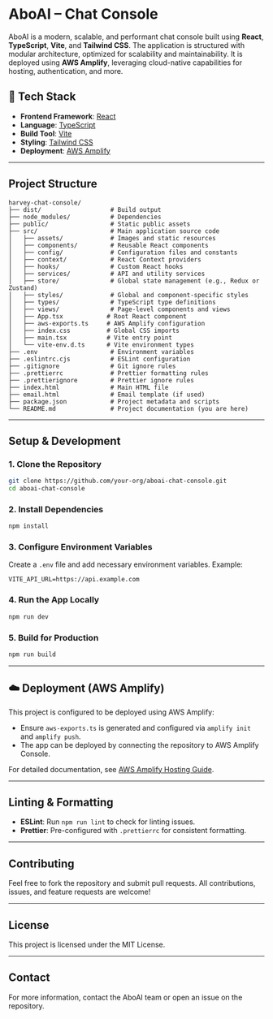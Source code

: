 # AboAI – Chat Console

AboAI is a modern, scalable, and performant chat console built using **React**, **TypeScript**, **Vite**, and **Tailwind CSS**. The application is structured with modular architecture, optimized for scalability and maintainability. It is deployed using **AWS Amplify**, leveraging cloud-native capabilities for hosting, authentication, and more.

## 🚀 Tech Stack

- **Frontend Framework**: [React](https://reactjs.org/)
- **Language**: [TypeScript](https://www.typescriptlang.org/)
- **Build Tool**: [Vite](https://vitejs.dev/)
- **Styling**: [Tailwind CSS](https://tailwindcss.com/)
- **Deployment**: [AWS Amplify](https://docs.amplify.aws/)

---

## Project Structure

```plaintext
harvey-chat-console/
├── dist/                   # Build output
├── node_modules/           # Dependencies
├── public/                 # Static public assets
├── src/                    # Main application source code
│   ├── assets/             # Images and static resources
│   ├── components/         # Reusable React components
│   ├── config/             # Configuration files and constants
│   ├── context/            # React Context providers
│   ├── hooks/              # Custom React hooks
│   ├── services/           # API and utility services
│   ├── store/              # Global state management (e.g., Redux or Zustand)
│   ├── styles/             # Global and component-specific styles
│   ├── types/              # TypeScript type definitions
│   ├── views/              # Page-level components and views
│   ├── App.tsx            # Root React component
│   ├── aws-exports.ts     # AWS Amplify configuration
│   ├── index.css          # Global CSS imports
│   ├── main.tsx           # Vite entry point
│   └── vite-env.d.ts      # Vite environment types
├── .env                    # Environment variables
├── .eslintrc.cjs           # ESLint configuration
├── .gitignore              # Git ignore rules
├── .prettierrc             # Prettier formatting rules
├── .prettierignore         # Prettier ignore rules
├── index.html              # Main HTML file
├── email.html              # Email template (if used)
├── package.json            # Project metadata and scripts
└── README.md               # Project documentation (you are here)
````

---

## Setup & Development

### 1. Clone the Repository

```bash
git clone https://github.com/your-org/aboai-chat-console.git
cd aboai-chat-console
```

### 2. Install Dependencies

```bash
npm install
```

### 3. Configure Environment Variables

Create a `.env` file and add necessary environment variables. Example:

```env
VITE_API_URL=https://api.example.com
```

### 4. Run the App Locally

```bash
npm run dev
```

### 5. Build for Production

```bash
npm run build
```

---

## ☁️ Deployment (AWS Amplify)

This project is configured to be deployed using AWS Amplify:

* Ensure `aws-exports.ts` is generated and configured via `amplify init` and `amplify push`.
* The app can be deployed by connecting the repository to AWS Amplify Console.

For detailed documentation, see [AWS Amplify Hosting Guide](https://docs.amplify.aws/hosting/).

---

## Linting & Formatting

* **ESLint**: Run `npm run lint` to check for linting issues.
* **Prettier**: Pre-configured with `.prettierrc` for consistent formatting.

---

## Contributing

Feel free to fork the repository and submit pull requests. All contributions, issues, and feature requests are welcome!

---

## License

This project is licensed under the MIT License.

---

## Contact

For more information, contact the AboAI team or open an issue on the repository.
